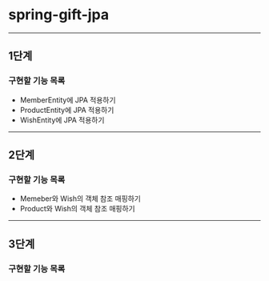 # spring-gift-jpa
***
## 1단계
### 구현할 기능 목록
- MemberEntity에 JPA 적용하기
- ProductEntity에 JPA 적용하기
- WishEntity에 JPA 적용하기
***
## 2단계
### 구현할 기능 목록
- Memeber와 Wish의 객체 참조 매핑하기
- Product와 Wish의 객체 참조 매핑하기
***
## 3단계
### 구현할 기능 목록
